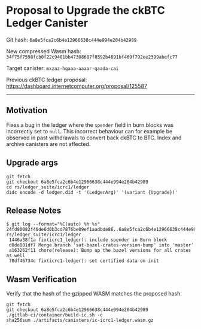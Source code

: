 # Proposal to Upgrade the ckBTC Ledger Canister

Git hash: `6a8e5fca2c6b4e12966638c444e994e204b42989`

New compressed Wasm hash: `34f75f7598fcb0f22c9481bb47308687f8592b4891bf469f792ee2399abefc77`

Target canister: `mxzaz-hqaaa-aaaar-qaada-cai`

Previous ckBTC ledger proposal: https://dashboard.internetcomputer.org/proposal/125587

---

## Motivation

Fixes a bug in the ledger where the `spender` field in burn blocks was incorrectly set to `null`.
This incorrect behaviour can for example be observed in past withdrawals to convert back ckBTC to BTC.
Index and archive canisters are not affected.

## Upgrade args

```
git fetch
git checkout 6a8e5fca2c6b4e12966638c444e994e204b42989
cd rs/ledger_suite/icrc1/ledger
didc encode -d ledger.did -t '(LedgerArg)' '(variant {Upgrade})'
```

## Release Notes

```
$ git log --format="%C(auto) %h %s" 24fd80082f40de6d0b3cd7876be09ef1aadbde86..6a8e5fca2c6b4e12966638c444e994e204b42989  rs/ledger_suite/icrc1/ledger
 1446a38f1a fix(icrc1_ledger): include spender in Burn block
 d0de801df7 Merge branch 'sat-bazel-crates-version-bump' into 'master'
 a163262f11 chore(release): Bump up the bazel versions for all crates as well
 70df46734c fix(icrc1-ledger): set certified data on init

```

## Wasm Verification

Verify that the hash of the gzipped WASM matches the proposed hash.

```
git fetch
git checkout 6a8e5fca2c6b4e12966638c444e994e204b42989
./gitlab-ci/container/build-ic.sh -c
sha256sum ./artifacts/canisters/ic-icrc1-ledger.wasm.gz
```